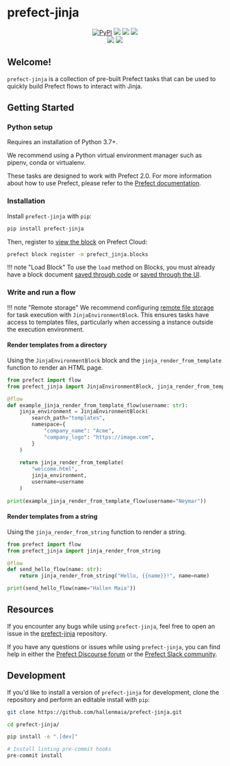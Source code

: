 # prefect-jinja

<p align="center">
    <a href="https://pypi.python.org/pypi/prefect-jinja/" alt="PyPI version">
        <img alt="PyPI" src="https://img.shields.io/pypi/v/prefect-jinja?color=0052FF&labelColor=090422"></a>
    <a href="https://github.com/hallenmaia/prefect-jinja/" alt="Stars">
        <img src="https://img.shields.io/github/stars/hallenmaia/prefect-jinja?color=0052FF&labelColor=090422" /></a>
    <a href="https://pepy.tech/badge/prefect-jinja/" alt="Downloads">
        <img src="https://img.shields.io/pypi/dm/prefect-jinja?color=0052FF&labelColor=090422" /></a>
    <a href="https://github.com/hallenmaia/prefect-jinja/pulse" alt="Activity">
        <img src="https://img.shields.io/github/commit-activity/m/hallenmaia/prefect-jinja?color=0052FF&labelColor=090422" /></a>
    <br>
    <a href="https://prefect-jinja-community.slack.com" alt="Slack">
        <img src="https://img.shields.io/badge/slack-join_community-red.svg?color=0052FF&labelColor=090422&logo=slack" /></a>
    <a href="https://discourse.prefect-jinja.io/" alt="Discourse">
        <img src="https://img.shields.io/badge/discourse-browse_forum-red.svg?color=0052FF&labelColor=090422&logo=discourse" /></a>
</p>

## Welcome!

`prefect-jinja` is a collection of pre-built Prefect tasks that can be used to quickly build Prefect flows to interact with Jinja.

## Getting Started

### Python setup

Requires an installation of Python 3.7+.

We recommend using a Python virtual environment manager such as pipenv, conda or virtualenv.

These tasks are designed to work with Prefect 2.0. For more information about how to use Prefect, please refer to the 
[Prefect documentation](https://docs.prefect.io/).

### Installation

Install `prefect-jinja` with `pip`:

```bash
pip install prefect-jinja
```

Then, register to [view the block](https://docs.prefect.io/ui/blocks/) on Prefect Cloud:

```bash
prefect block register -m prefect_jinja.blocks
```

!!! note "Load Block"
    To use the `load` method on Blocks, you must already have a block document 
    [saved through code](https://orion-docs.prefect.io/concepts/blocks/#saving-blocks) or 
    [saved through the UI](https://orion-docs.prefect.io/ui/blocks/).

### Write and run a flow

!!! note "Remote storage"
    We recommend configuring [remote file storage](https://docs.prefect.io/concepts/storage/) for task execution with 
    `JinjaEnvironmentBlock`. This ensures tasks have access to templates files, particularly when accessing a instance 
    outside the execution environment.

#### Render templates from a directory

Using the `JinjaEnvironmentBlock` block and the `jinja_render_from_template` function to render an HTML page.

```python
from prefect import flow
from prefect_jinja import JinjaEnvironmentBlock, jinja_render_from_template

@flow
def example_jinja_render_from_template_flow(username: str):
    jinja_environment = JinjaEnvironmentBlock(
        search_path="templates", 
        namespace={
            "company_name": "Acme",
            "company_logo": "https://image.com",
        }
    )
    
    return jinja_render_from_template(
        "welcome.html", 
        jinja_environment, 
        username=username
    )
    
print(example_jinja_render_from_template_flow(username="Neymar"))
```

#### Render templates from a string

Using the `jinja_render_from_string` function to render a string.

```python
from prefect import flow
from prefect_jinja import jinja_render_from_string

@flow
def send_hello_flow(name: str):
    return jinja_render_from_string("Hello, {{name}}!", name=name)    

print(send_hello_flow(name="Hallen Maia"))
```

## Resources

If you encounter any bugs while using `prefect-jinja`, feel free to open an issue in the [prefect-jinja](https://github.com/hallenmaia/prefect-jinja) repository.

If you have any questions or issues while using `prefect-jinja`, you can find help in either the [Prefect Discourse forum](https://discourse.prefect.io/) or the [Prefect Slack community](https://prefect.io/slack).

## Development

If you'd like to install a version of `prefect-jinja` for development, clone the repository and perform an editable install with `pip`:

```bash
git clone https://github.com/hallenmaia/prefect-jinja.git

cd prefect-jinja/

pip install -e ".[dev]"

# Install linting pre-commit hooks
pre-commit install
```
